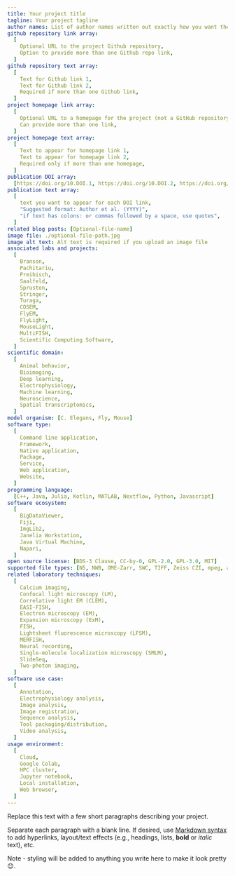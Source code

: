```yaml
---
title: Your project title
tagline: Your project tagline
author names: List of author names written out exactly how you want the list to appear on the page (i.e., do not provide an array of names in square brackets)
github repository link array:
  [
    Optional URL to the project Github repository,
    Option to provide more than one Github repo link,
  ]
github repository text array:
  [
    Text for Github link 1,
    Text for Github link 2,
    Required if more than one Github link,
  ]
project homepage link array:
  [
    Optional URL to a homepage for the project (not a GitHub repository),
    Can provide more than one link,
  ]
project homepage text array:
  [
    Text to appear for homepage link 1,
    Text to appear for homepage link 2,
    Required only if more than one homepage,
  ]
publication DOI array:
  [https://doi.org/10.DOI.1, https://doi.org/10.DOI.2, https://doi.org/10.DOI.n]
publication text array:
  [
    text you want to appear for each DOI link,
    "Suggested format: Author et al. (YYYY)",
    "if text has colons: or commas followed by a space, use quotes",
  ]
related blog posts: [Optional-file-name]
image file: ./optional-file-path.jpg
image alt text: Alt text is required if you upload an image file
associated labs and projects:
  [
    Branson,
    Pachitariu,
    Preibisch,
    Saalfeld,
    Spruston,
    Stringer,
    Turaga,
    COSEM,
    FlyEM,
    FlyLight,
    MouseLight,
    MultiFISH,
    Scientific Computing Software,
  ]
scientific domain:
  [
    Animal behavior,
    Bioimaging,
    Deep learning,
    Electrophysiology,
    Machine learning,
    Neuroscience,
    Spatial transcriptomics,
  ]
model organism: [C. Elegans, Fly, Mouse]
software type:
  [
    Command line application,
    Framework,
    Native application,
    Package,
    Service,
    Web application,
    Website,
  ]
programming language:
  [C++, Java, Julia, Kotlin, MATLAB, Nextflow, Python, Javascript]
software ecosystem:
  [
    BigDataViewer,
    Fiji,
    ImgLib2,
    Janelia Workstation,
    Java Virtual Machine,
    Napari,
  ]
open source license: [BDS-3 Clause, CC-by-0, GPL-2.0, GPL-3.0, MIT]
supported file types: [N5, NWB, OME-Zarr, SWC, TIFF, Zeiss CZI, mpeg, avi]
related laboratory techniques:
  [
    Calcium imaging,
    Confocal light microscopy (LM),
    Correlative light EM (CLEM),
    EASI-FISH,
    Electron microscopy (EM),
    Expansion microscopy (ExM),
    FISH,
    Lightsheet fluorescence microscopy (LFSM),
    MERFISH,
    Neural recording,
    Single-molecule localization microscopy (SMLM),
    SlideSeq,
    Two-photon imaging,
  ]
software use case:
  [
    Annotation,
    Electrophysiology analysis,
    Image analysis,
    Image registration,
    Sequence analysis,
    Tool packaging/distribution,
    Video analysis,
  ]
usage environment:
  [
    Cloud,
    Google Colab,
    HPC cluster,
    Jupyter notebook,
    Local installation,
    Web browser,
  ]
---
```


Replace this text with a few short paragraphs describing your project.

Separate each paragraph with a blank line. If desired, use [Markdown syntax](https://www.markdownguide.org/basic-syntax/) to add hyperlinks, layout/text effects (e.g., headings, lists, **bold** or _italic_ text), etc.

Note - styling will be added to anything you write here to make it look pretty 😊.
